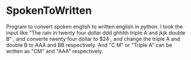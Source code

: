 # SpokenToWritten
Program to convert spoken english to written english in python. I took the input like "The rain in twenty four dollar ddd ghhhh triple A and jkjk double B" , 
and converte twenty four dollar to $24 , 
and change the triple A and double B to AAA and BB respectively. And
"C M" or "Triple A" can be written as "CM" and "AAA" respectively. 
